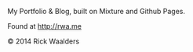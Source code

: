 My Portfolio & Blog, built on Mixture and Github Pages.

Found at http://rwa.me

© 2014 Rick Waalders